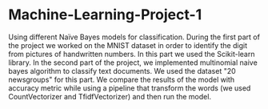 # Machine-Learning-Project-1
Using different Naïve Bayes models for classification.
During the first part of the project we worked on the MNIST dataset in order to identify the digit from pictures of handwritten numbers.
In this part we used the Scikit-learn library.
In the second part of the project, we implemented multinomial naive bayes algorithm to classify text documents.
We used the dataset "20 newsgroups" for this part.
We compare the results of the model with accuracy metric while using a pipeline that transform the words (we used CountVectorizer and TfidfVectorizer) and then run the model.
